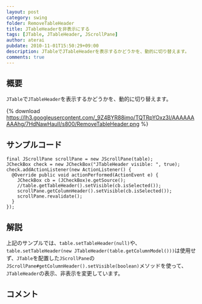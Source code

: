 ```yaml
---
layout: post
category: swing
folder: RemoveTableHeader
title: JTableHeaderを非表示にする
tags: [JTable, JTableHeader, JScrollPane]
author: aterai
pubdate: 2010-11-01T15:50:29+09:00
description: JTableでJTableHeaderを表示するかどうかを、動的に切り替えます。
comments: true
---
```

## 概要
`JTable`で`JTableHeader`を表示するかどうかを、動的に切り替えます。

{% download https://lh3.googleusercontent.com/_9Z4BYR88imo/TQTRpYOxz3I/AAAAAAAAAhg/7HdNawHaulI/s800/RemoveTableHeader.png %}

## サンプルコード
<pre class="prettyprint"><code>final JScrollPane scrollPane = new JScrollPane(table);
JCheckBox check = new JCheckBox("JTableHeader visible: ", true);
check.addActionListener(new ActionListener() {
  @Override public void actionPerformed(ActionEvent e) {
    JCheckBox cb = (JCheckBox)e.getSource();
    //table.getTableHeader().setVisible(cb.isSelected());
    scrollPane.getColumnHeader().setVisible(cb.isSelected());
    scrollPane.revalidate();
  }
});
</code></pre>

## 解説
上記のサンプルでは、`table.setTableHeader(null)`や、`table.setTableHeader(new JTableHeader(table.getColumnModel()))`は使用せず、`JTable`を配置した`JScrollPane`の`JScrollPane#getColumnHeader().setVisible(boolean)`メソッドを使って、`JTableHeader`の表示、非表示を変更しています。

## コメント
